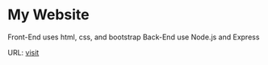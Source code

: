 # My Website
Front-End uses html, css, and bootstrap
Back-End use Node.js and Express

URL: <a href="https://jeremyrobinson.herokuapp.com/">visit</a>
